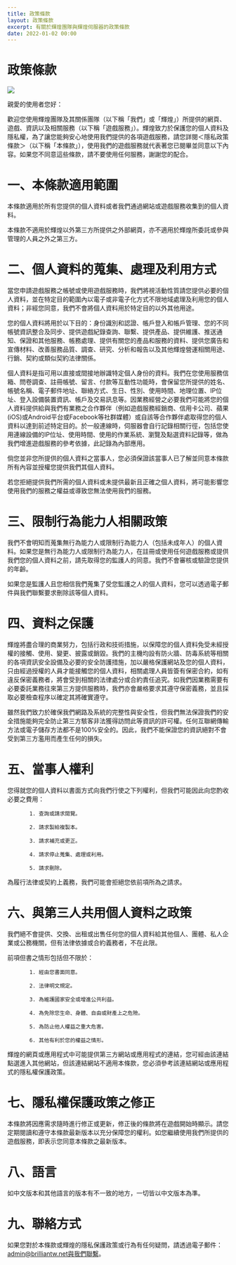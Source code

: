 ```yaml
---
title: 政策條款
layout: 政策條款
excerpt: 有關於輝煌團隊與輝煌伺服器的政策條款
date: 2022-01-02 00:00
---
```


# 政策條款

![](https://media.discordapp.net/attachments/596718421966716928/971190210928992267/AddText_05-04-06.36.35.png)

親愛的使用者您好：

歡迎您使用輝煌團隊及其關係團隊（以下稱「我們」或「輝煌」）所提供的網頁、遊戲、資訊以及相關服務（以下稱「遊戲服務」）。輝煌致力於保護您的個人資料及隱私權，為了讓您能夠安心地使用我們提供的各項遊戲服務，請您詳閱＜隱私政策條款＞（以下稱「本條款」），使用我們的遊戲服務就代表著您已閱畢並同意以下內容。如果您不同意這些條款，請不要使用任何服務，謝謝您的配合。



# 一、本條款適用範圍

本條款適用於所有您提供的個人資料或者我們通過網站或遊戲服務收集到的個人資料。

本條款不適用於輝煌以外第三方所提供之外部網頁，亦不適用於輝煌所委託或參與管理的人員之外之第三方。

 

# 二、個人資料的蒐集、處理及利用方式

當您申請遊戲服務之帳號或使用遊戲服務時，我們將視活動性質請您提供必要的個人資料，並在特定目的範圍內以電子或非電子化方式不限地域處理及利用您的個人資料；非經您同意，我們不會將個人資料用於特定目的以外其他用途。

您的個人資料將用於以下目的：身份識別和認證、帳戶登入和帳戶管理、您的不同帳號資訊整合及同步、提供遊戲紀錄查詢、聯繫、提供產品、提供維護、推送通知、保證和其他服務、帳務處理、提供有關您的產品和服務的資料、提供您廣告和宣傳材料、改善服務品質、調查、研究、分析和報告以及其他輝煌營運相關用途、行銷、契約或類似契約法律關係。

個人資料是指可用以直接或間接地辦識特定個人身份的資料。我們在您使用服務信箱、問卷調查、註冊帳號、留言、付款等互動性功能時，會保留您所提供的姓名、帳號名稱、電子郵件地址、聯絡方式、生日、性別、使用時間、地理位置、IP位址、登入設備裝置資訊、帳戶及交易訊息等。因業務經營之必要我們可能將您的個人資料提供給與我們有業務之合作夥伴（例如遊戲服務經銷商、信用卡公司、蘋果(iOS)或Android平台或Facebook等社群媒體）或自該等合作夥伴處取得您的個人資料以達到前述特定目的。於一般連線時，伺服器會自行記錄相關行徑，包括您使用連線設備的IP位址、使用時間、使用的作業系統、瀏覽及點選資料記錄等，做為我們增進遊戲服務的參考依據，此記錄為內部應用。

倘您並非您所提供的個人資料之當事人，您必須保證該當事人已了解並同意本條款所有內容並授權您提供我們其個人資料。

若您拒絕提供我們所需的個人資料或未提供最新且正確之個人資料，將可能影響您使用我們的服務之權益或導致您無法使用我們的服務。

 

# 三、限制行為能力人相關政策

我們不會明知而蒐集無行為能力人或限制行為能力人（包括未成年人）的個人資料。如果您是無行為能力人或限制行為能力人，在註冊或使用任何遊戲服務或提供我們您的個人資料之前，請先取得您的監護人的同意。我們不會審核或驗證您提供的年齡。

如果您是監護人且您相信我們蒐集了受您監護之人的個人資料，您可以透過電子郵件與我們聯繫要求刪除該等個人資料。

 

# 四、資料之保護

輝煌將盡合理的商業努力，包括行政和技術措施，以保障您的個人資料免受未經授權的接觸、使用、變更、披露或銷毀。我們的主機均設有防火牆、防毒系統等相關的各項資訊安全設備及必要的安全防護措施，加以嚴格保護網站及您的個人資料，只由經過授權的人員才能接觸您的個人資料，相關處理人員皆簽有保密合約，如有違反保密義務者，將會受到相關的法律處分或合約責任追究。如我們因業務需要有必要委託業務往來第三方提供服務時，我們亦會嚴格要求其遵守保密義務，並且採取必要檢查程序以確定其將確實遵守。

雖然我們致力於確保我們網路及系統的完整性與安全性，但我們無法保證我們的安全措施能夠完全防止第三方駭客非法獲得訪問此等資訊的許可權。任何互聯網傳輸方法或電子儲存方法都不是100%安全的。因此，我們不能保證您的資訊絕對不會受到第三方濫用而產生任何的損失。

 

# 五、當事人權利

您得就您的個人資料以書面方式向我們行使之下列權利，但我們可能因此向您酌收必要之費用：

           1. 查詢或請求閱覽。

           2. 請求製給複製本。

           3. 請求補充或更正。

           4. 請求停止蒐集、處理或利用。

           5. 請求刪除。

為履行法律或契約上義務，我們可能會拒絕您依前項所為之請求。

 

# 六、與第三人共用個人資料之政策

我們絕不會提供、交換、出租或出售任何您的個人資料給其他個人、團體、私人企業或公務機關，但有法律依據或合約義務者，不在此限。

前項但書之情形包括但不限於：

           1. 經由您書面同意。

           2. 法律明文規定。

           3. 為維護國家安全或增進公共利益。

           4. 為免除您生命、身體、自由或財產上之危險。

           5. 為防止他人權益之重大危害。

           6. 其他有利於您的權益之情形。

輝煌的網頁或應用程式中可能提供第三方網站或應用程式的連結，您可經由該連結點選進入其他網站，但該連結網站不適用本條款，您必須參考該連結網站或應用程式的隱私權保護政策。

 

# 七、隱私權保護政策之修正

本條款將因應需求隨時進行修正或更新，修正後的條款將在遊戲開始時顯示。請您定期閱讀和遵守本條款最新版本以充分保障您的權利。如您繼續使用我們所提供的遊戲服務，即表示您同意本條款之最新版本。

 

# 八、語言

如中文版本和其他語言的版本有不一致的地方，一切皆以中文版本為準。

 

# 九、聯絡方式

如果您對於本條款或輝煌的隱私保護政策或行為有任何疑問，請透過電子郵件：admin@brilliantw.net與我們聯繫。
